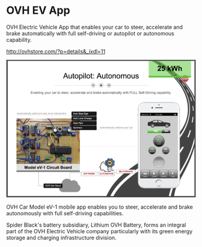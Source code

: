 **OVH EV App**
===
OVH Electric Vehicle App that enables your car to steer, accelerate and brake automatically with full self-driving or autopilot or autonomous capability.

http://ovhstore.com/?p=details&_ixdl=11


![My Picture](Screen-Shot-Hardware-2024-05-29.png)

OVH Car Model eV-1 mobile app enables you to steer, accelerate and brake autonomously with full self-driving capabilities.

Spider Black's battery subsidiary, Lithium OVH Battery, forms an integral part of the OVH Electric Vehicle company particularly with its green energy storage and charging infrastructure division.



